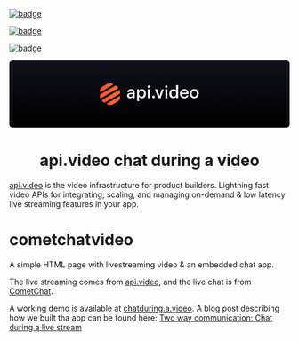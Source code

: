 [![badge](https://img.shields.io/twitter/follow/api_video?style=social)](https://twitter.com/intent/follow?screen_name=api_video)

[![badge](https://img.shields.io/github/stars/apivideo/cometchatvideo?style=social)](https://github.com/apivideo/cometchatvideo)

[![badge](https://img.shields.io/discourse/topics?server=https%3A%2F%2Fcommunity.api.video)](https://community.api.video)

![](https://github.com/apivideo/API_OAS_file/blob/master/apivideo_banner.png)

<h1 align="center">api.video chat during a video</h1>

[api.video](https://api.video) is the video infrastructure for product builders. Lightning fast video APIs for integrating, scaling, and managing on-demand & low latency live streaming features in your app.

# cometchatvideo
A simple HTML page with livestreaming video &amp; an embedded chat app.

The live streaming comes from [api.video](https://api.video), and the live chat is from [CometChat](https://cometchat.com).

A working demo is available at [chatduring.a.video](https://chatduring.a.video).  A blog post describing how we built tha app can be found here: [Two way communication: Chat during a live stream](https://api.video/blog/tutorials/two-way-communication-chat-during-a-live-stream)
